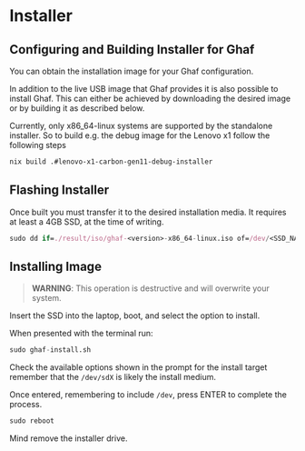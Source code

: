 <!--
    Copyright 2022-2024 TII (SSRC) and the Ghaf contributors
    SPDX-License-Identifier: CC-BY-SA-4.0
-->

# Installer


## Configuring and Building Installer for Ghaf

You can obtain the installation image for your Ghaf configuration. 

In addition to the live USB image that Ghaf provides it is also possible to install Ghaf. This can either be achieved by downloading the desired image or by building it as described below.

Currently, only x86_64-linux systems are supported by the standalone installer. So to build e.g. the debug image
for the Lenovo x1 follow the following steps

```sh
nix build .#lenovo-x1-carbon-gen11-debug-installer
```


## Flashing Installer 

Once built you must transfer it to the desired installation media. It requires at least a 4GB SSD, at the time of writing.

```nix
sudo dd if=./result/iso/ghaf-<version>-x86_64-linux.iso of=/dev/<SSD_NAME> bs=32M status=progress; sync
```


## Installing Image

> **WARNING**: This operation is destructive and will overwrite your system.

Insert the SSD into the laptop, boot, and select the option to install.

When presented with the terminal run:

```nix
sudo ghaf-install.sh
```

Check the available options shown in the prompt for the install target
remember that the `/dev/sdX` is likely the install medium.

Once entered, remembering to include `/dev`, press ENTER to complete the process.

```nix
sudo reboot
```
Mind remove the installer drive.
